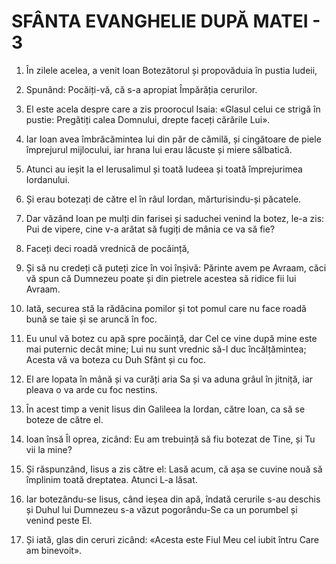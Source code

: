 # SFÂNTA EVANGHELIE DUPĂ MATEI - 3

<!-- CAP. 3 Ioan Botezătorul. Botezul lui Iisus. -->

1. În zilele acelea, a venit Ioan Botezătorul și propovăduia în pustia Iudeii,

2. Spunând: Pocăiți-vă, că s-a apropiat Împărăția cerurilor.

3. El este acela despre care a zis proorocul Isaia: «Glasul celui ce strigă în pustie: Pregătiți calea Domnului, drepte faceți cărările Lui».

4. Iar Ioan avea îmbrăcămintea lui din păr de cămilă, și cingătoare de piele împrejurul mijlocului, iar hrana lui erau lăcuste și miere sălbatică.

5. Atunci au ieșit la el Ierusalimul și toată Iudeea și toată împrejurimea Iordanului.

6. Și erau botezați de către el în râul Iordan, mărturisindu-și păcatele.

7. Dar văzând Ioan pe mulți din farisei și saduchei venind la botez, le-a zis: Pui de vipere, cine v-a arătat să fugiți de mânia ce va să fie?

8. Faceți deci roadă vrednică de pocăință,

9. Și să nu credeți că puteți zice în voi înșivă: Părinte avem pe Avraam, căci vă spun că Dumnezeu poate și din pietrele acestea să ridice fii lui Avraam.

10. Iată, securea stă la rădăcina pomilor și tot pomul care nu face roadă bună se taie și se aruncă în foc.

11. Eu unul vă botez cu apă spre pocăință, dar Cel ce vine după mine este mai puternic decât mine; Lui nu sunt vrednic să-I duc încălțămintea; Acesta vă va boteza cu Duh Sfânt și cu foc.

12. El are lopata în mână și va curăți aria Sa și va aduna grâul în jitniță, iar pleava o va arde cu foc nestins.

13. În acest timp a venit Iisus din Galileea la Iordan, către Ioan, ca să se boteze de către el.

14. Ioan însă Îl oprea, zicând: Eu am trebuință să fiu botezat de Tine, și Tu vii la mine?

15. Și răspunzând, Iisus a zis către el: Lasă acum, că așa se cuvine nouă să împlinim toată dreptatea. Atunci L-a lăsat.

16. Iar botezându-se Iisus, când ieșea din apă, îndată cerurile s-au deschis și Duhul lui Dumnezeu s-a văzut pogorându-Se ca un porumbel și venind peste El.

17. Și iată, glas din ceruri zicând: «Acesta este Fiul Meu cel iubit întru Care am binevoit».
